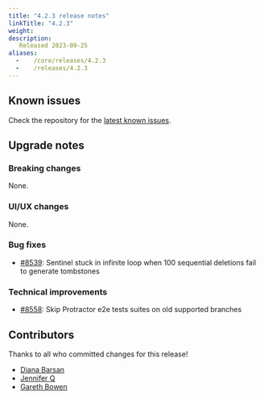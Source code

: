 ```yaml
---
title: "4.2.3 release notes"
linkTitle: "4.2.3"
weight:
description:
   Released 2023-09-25
aliases:
  -    /core/releases/4.2.3
  -    /releases/4.2.3
---
```


## Known issues

Check the repository for the [latest known issues](https://github.com/medic/cht-core/issues?q=is%3Aissue+label%3A%22Affects%3A+4.2.3%22).

## Upgrade notes

### Breaking changes

None.

### UI/UX changes

None.

### Bug fixes

- [#8539](https://github.com/medic/cht-core/issues/8539): Sentinel stuck in infinite loop when 100 sequential deletions fail to generate tombstones

### Technical improvements

- [#8558](https://github.com/medic/cht-core/issues/8558): Skip Protractor e2e tests suites on old supported branches


## Contributors

Thanks to all who committed changes for this release!

- [Diana Barsan](https://github.com/dianabarsan)
- [Jennifer Q](https://github.com/latin-panda)
- [Gareth Bowen](https://github.com/garethbowen)


